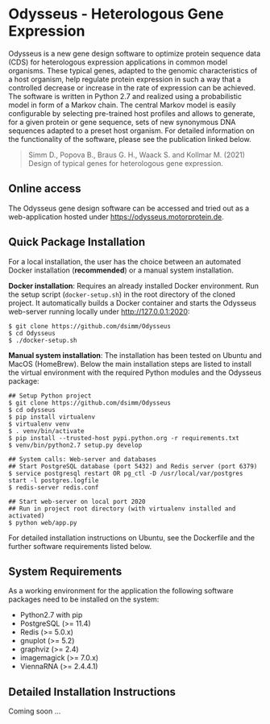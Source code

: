 Odysseus - Heterologous Gene Expression
=======================================

Odysseus is a new gene design software to optimize protein sequence data (CDS) for heterologous expression applications in common model organisms. These typical genes, adapted to the genomic characteristics of a host organism, help regulate protein expression   in such a way that a controlled decrease or increase in the rate of expression can be achieved. The software is written in Python 2.7 and realized using a probabilistic model in form of a Markov chain. The central Markov model is easily configurable by selecting pre-trained host profiles and allows to generate, for a given protein or gene sequence, sets of new synonymous DNA sequences adapted to a preset host organism. For detailed information on the functionality of the software, please see the publication linked below.

> Simm D., Popova B., Braus G. H., Waack S. and Kollmar M. (2021) Design of typical genes for heterologous gene expression.


Online access
-------------
The Odysseus gene design software can be accessed and tried out as a web-application hosted under https://odysseus.motorprotein.de.

Quick Package Installation
--------------------------

For a local installation, the user has the choice between an automated Docker installation (**recommended**) or a manual system installation.

**Docker installation**: Requires an already installed Docker environment. Run the setup script (`docker-setup.sh`) in the root directory of the cloned project. It automatically builds a Docker container and starts the Odysseus web-server running locally under http://127.0.0.1:2020: 

    $ git clone https://github.com/dsimm/Odysseus
    $ cd Odysseus
    $ ./docker-setup.sh

**Manual system installation**: The installation has been tested on Ubuntu and MacOS (HomeBrew). Below the main installation steps  are listed to install the virtual environment with the required Python modules and the Odysseus package:

    ## Setup Python project
    $ git clone https://github.com/dsimm/Odysseus
    $ cd odysseus
    $ pip install virtualenv
    $ virtualenv venv
    $ . venv/bin/activate
    $ pip install --trusted-host pypi.python.org -r requirements.txt
    $ venv/bin/python2.7 setup.py develop

    ## System calls: Web-server and databases
    ## Start PostgreSQL database (port 5432) and Redis server (port 6379) 
    $ service postgresql restart OR pg_ctl -D /usr/local/var/postgres start -l postgres.logfile
    $ redis-server redis.conf
    
    ## Start web-server on local port 2020
    ## Run in project root directory (with virtualenv installed and activated)
    $ python web/app.py   

For detailed installation instructions on Ubuntu, see the Dockerfile and the further software requirements listed below.

System Requirements
-------------------

As a working environment for the application the following software packages need to be installed on the system:

* Python2.7 with pip
* PostgreSQL (>= 11.4)
* Redis (>= 5.0.x)
* gnuplot (>= 5.2)
* graphviz (>= 2.4)
* imagemagick (>= 7.0.x)
* ViennaRNA (>= 2.4.4.1)


Detailed Installation Instructions
----------------------------------

Coming soon ...

